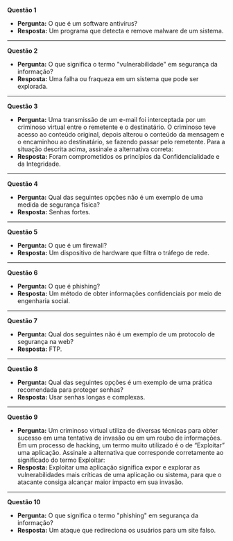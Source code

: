 **Questão 1**
* **Pergunta:** O que é um software antivírus?
* **Resposta:** Um programa que detecta e remove malware de um sistema.

***

**Questão 2**
* **Pergunta:** O que significa o termo "vulnerabilidade" em segurança da informação?
* **Resposta:** Uma falha ou fraqueza em um sistema que pode ser explorada.

***

**Questão 3**
* **Pergunta:** Uma transmissão de um e-mail foi interceptada por um criminoso virtual entre o remetente e o destinatário. O criminoso teve acesso ao conteúdo original, depois alterou o conteúdo da mensagem e o encaminhou ao destinatário, se fazendo passar pelo remetente. Para a situação descrita acima, assinale a alternativa correta:
* **Resposta:** Foram comprometidos os princípios da Confidencialidade e da Integridade.

***

**Questão 4**
* **Pergunta:** Qual das seguintes opções não é um exemplo de uma medida de segurança física?
* **Resposta:** Senhas fortes.

***

**Questão 5**
* **Pergunta:** O que é um firewall?
* **Resposta:** Um dispositivo de hardware que filtra o tráfego de rede.

***

**Questão 6**
* **Pergunta:** O que é phishing?
* **Resposta:** Um método de obter informações confidenciais por meio de engenharia social.

***

**Questão 7**
* **Pergunta:** Qual dos seguintes não é um exemplo de um protocolo de segurança na web?
* **Resposta:** FTP.

***

**Questão 8**
* **Pergunta:** Qual das seguintes opções é um exemplo de uma prática recomendada para proteger senhas?
* **Resposta:** Usar senhas longas e complexas.

***

**Questão 9**
* **Pergunta:** Um criminoso virtual utiliza de diversas técnicas para obter sucesso em uma tentativa de invasão ou em um roubo de informações. Em um processo de hacking, um termo muito utilizado é o de “Exploitar” uma aplicação. Assinale a alternativa que corresponde corretamente ao significado do termo Exploitar:
* **Resposta:** Exploitar uma aplicação significa expor e explorar as vulnerabilidades mais críticas de uma aplicação ou sistema, para que o atacante consiga alcançar maior impacto em sua invasão.

***

**Questão 10**
* **Pergunta:** O que significa o termo "phishing" em segurança da informação?
* **Resposta:** Um ataque que redireciona os usuários para um site falso.